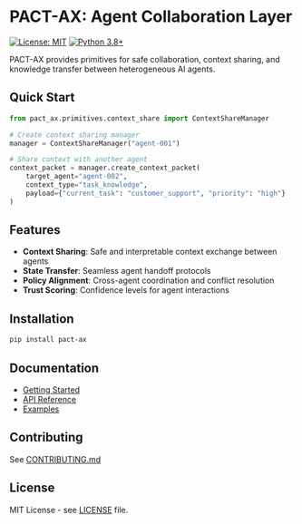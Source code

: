 # PACT-AX: Agent Collaboration Layer

[![License: MIT](https://img.shields.io/badge/License-MIT-yellow.svg)](https://opensource.org/licenses/MIT)
[![Python 3.8+](https://img.shields.io/badge/python-3.8+-blue.svg)](https://www.python.org/downloads/)

PACT-AX provides primitives for safe collaboration, context sharing, and knowledge transfer between heterogeneous AI agents.

## Quick Start

```python
from pact_ax.primitives.context_share import ContextShareManager

# Create context sharing manager
manager = ContextShareManager("agent-001")

# Share context with another agent
context_packet = manager.create_context_packet(
    target_agent="agent-002",
    context_type="task_knowledge",
    payload={"current_task": "customer_support", "priority": "high"}
)
```

## Features

- **Context Sharing**: Safe and interpretable context exchange between agents
- **State Transfer**: Seamless agent handoff protocols
- **Policy Alignment**: Cross-agent coordination and conflict resolution
- **Trust Scoring**: Confidence levels for agent interactions

## Installation

```bash
pip install pact-ax
```

## Documentation

- [Getting Started](docs/getting_started.md)
- [API Reference](docs/api_reference/)
- [Examples](examples/)

## Contributing

See [CONTRIBUTING.md](docs/contributing.md)

## License

MIT License - see [LICENSE](LICENSE) file.
